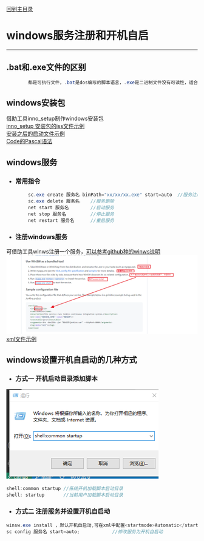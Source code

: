 [回到主目录](/README.md)
# windows服务注册和开机自启
---

## .bat和.exe文件的区别
```java
        都是可执行文件，.bat是dos编写的脚本语言，.exe是二进制文件没有可读性，适合作用于windows安装包，安全。两者都能双击被执行，只是解析执行器不同，其作用是相同的。
```
## windows安装包
借助工具inno_setup制作windows安装包
<br>
[inno_setup 安装包的iss文件示例](win/mrs.iss)
<br>
[安装之后的启动文件示例](win/install.bat)
<br>
[Code的Pascal语法](https://jrsoftware.org/ishelp/)

## windows服务
- ### 常用指令
```java
        sc.exe create 服务名 binPath="xx/xx/xx.exe" start=auto  //服务注册
        sc.exe delete 服务名    //服务删除
        net start 服务名        //启动服务
        net stop 服务名         //停止服务
        net restart 服务名      //重启服务
```
- ### 注册windows服务
 可借助工具winws注册一个服务，[可以参考github种的winws说明](https://github.com/winsw/winsw)
![](win/winws%E8%AF%B4%E6%98%8E.png)
[xml文件示例](win/mrs.xml)

## windows设置开机自启动的几种方式
- ### 方式一 开机启动目录添加脚本
![](win/winsauto1.png)

```java
shell:common startup //系统开机加载脚本启动目录
shell: startup       //当前用户加载脚本启动目录
```

- ### 方式二 注册服务并设置开机自启动
```java
winsw.exe install ，默认开机自启动,可在xml中配置<startmode>Automatic</startmode>
sc config 服务名 start=auto;            //修改服务为开机自启动
```
